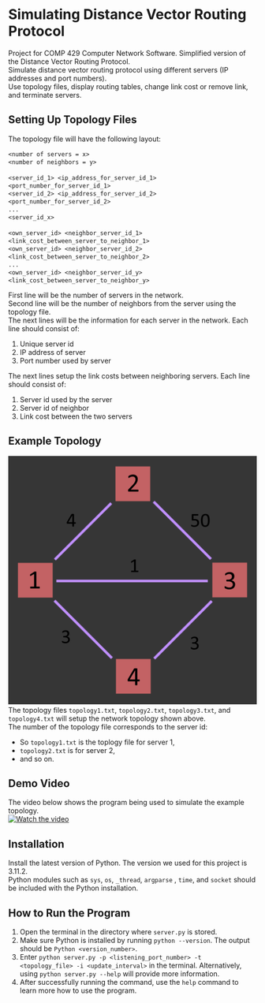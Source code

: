 # Simulating Distance Vector Routing Protocol
Project for COMP 429 Computer Network Software. Simplified version of the Distance Vector Routing Protocol.<br>
Simulate distance vector routing protocol using different servers (IP addresses and port numbers).<br>
Use topology files, display routing tables, change link cost or remove link, and terminate servers.<br>

## Setting Up Topology Files
The topology file will have the following layout:
```
<number of servers = x>
<number of neighbors = y>

<server_id_1> <ip_address_for_server_id_1> <port_number_for_server_id_1>
<server_id_2> <ip_address_for_server_id_2> <port_number_for_server_id_2>
...
<server_id_x>

<own_server_id> <neighbor_server_id_1> <link_cost_between_server_to_neighbor_1>
<own_server_id> <neighbor_server_id_2> <link_cost_between_server_to_neighbor_2>
...
<own_server_id> <neighbor_server_id_y> <link_cost_between_server_to_neighbor_y>
```
First line will be the number of servers in the network.<br>
Second line will be the number of neighbors from the server using the topology file.<br>
The next lines will be the information for each server in the network. Each line should consist of:<br>
1. Unique server id<br>
2. IP address of server<br>
3. Port number used by server<br>

The next lines setup the link costs between neighboring servers. Each line should consist of:<br>
1. Server id used by the server
2. Server id of neighbor
3. Link cost between the two servers

## Example Topology
![alt text](https://github.com/joshua-domantay/comp429-distance-vector-routing/blob/main/topology_example.png?raw=true)<br>
The topology files `topology1.txt`, `topology2.txt`, `topology3.txt`, and `topology4.txt` will setup the network topology shown above.<br>
The number of the topology file corresponds to the server id:<br>
- So `topology1.txt` is the toplogy file for server 1,<br>
- `topology2.txt` is for server 2,<br>
- and so on.<br>

## Demo Video
The video below shows the program being used to simulate the example topology.<br>
[![Watch the video](https://img.youtube.com/vi/xmpdT7G13QE/maxresdefault.jpg)](https://youtu.be/xmpdT7G13QE)<br>

## Installation
Install the latest version of Python. The version we used for this project is 3.11.2.<br>
Python modules such as `sys`, `os`, `_thread`, `argparse` , `time`, and `socket` should be included with the Python installation.<br>

## How to Run the Program
1. Open the terminal in the directory where `server.py` is stored.<br>
2. Make sure Python is installed by running `python --version`. The output should be `Python <version_number>`.<br>
3. Enter `python server.py -p <listening_port_number> -t <topology_file> -i <update_interval>` in the terminal. Alternatively, using `python server.py --help` will provide more information.<br>
4. After successfully running the command, use the `help` command to learn more how to use the program.<br>
